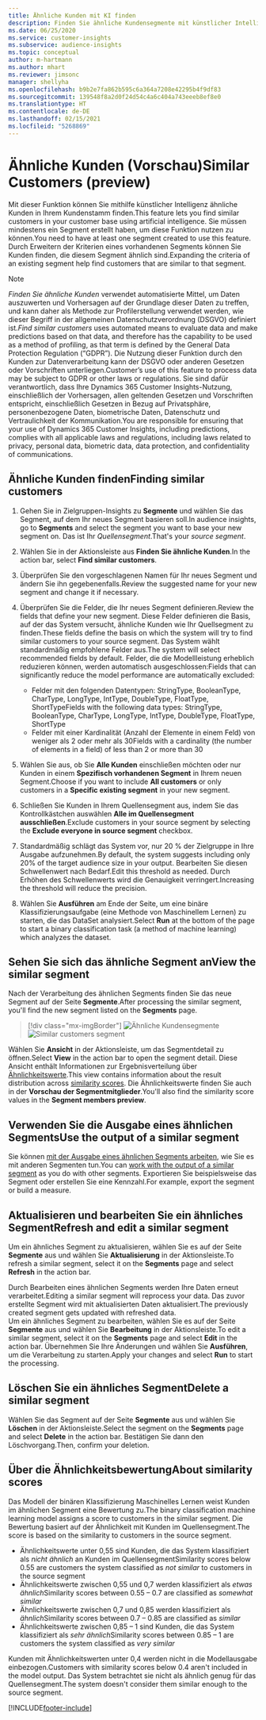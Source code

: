 ```yaml
---
title: Ähnliche Kunden mit KI finden
description: Finden Sie ähnliche Kundensegmente mit künstlicher Intelligenz.
ms.date: 06/25/2020
ms.service: customer-insights
ms.subservice: audience-insights
ms.topic: conceptual
author: m-hartmann
ms.author: mhart
ms.reviewer: jimsonc
manager: shellyha
ms.openlocfilehash: b9b2e7fa862b595c6a364a7208e42295b4f9df83
ms.sourcegitcommit: 139548f8a2d0f24d54c4a6c404a743eeeb8ef8e0
ms.translationtype: HT
ms.contentlocale: de-DE
ms.lasthandoff: 02/15/2021
ms.locfileid: "5268869"
---
```

# <a name="similar-customers-preview"></a><span data-ttu-id="1a091-103">Ähnliche Kunden (Vorschau)</span><span class="sxs-lookup"><span data-stu-id="1a091-103">Similar Customers (preview)</span></span>

<span data-ttu-id="1a091-104">Mit dieser Funktion können Sie mithilfe künstlicher Intelligenz ähnliche Kunden in Ihrem Kundenstamm finden.</span><span class="sxs-lookup"><span data-stu-id="1a091-104">This feature lets you find similar customers in your customer base using artificial intelligence.</span></span> <span data-ttu-id="1a091-105">Sie müssen mindestens ein Segment erstellt haben, um diese Funktion nutzen zu können.</span><span class="sxs-lookup"><span data-stu-id="1a091-105">You need to have at least one segment created to use this feature.</span></span> <span data-ttu-id="1a091-106">Durch Erweitern der Kriterien eines vorhandenen Segments können Sie Kunden finden, die diesem Segment ähnlich sind.</span><span class="sxs-lookup"><span data-stu-id="1a091-106">Expanding the criteria of an existing segment help find customers that are similar to that segment.</span></span>

> [!NOTE]
> <span data-ttu-id="1a091-107">*Finden Sie ähnliche Kunden* verwendet automatisierte Mittel, um Daten auszuwerten und Vorhersagen auf der Grundlage dieser Daten zu treffen, und kann daher als Methode zur Profilerstellung verwendet werden, wie dieser Begriff in der allgemeinen Datenschutzverordnung (DSGVO) definiert ist.</span><span class="sxs-lookup"><span data-stu-id="1a091-107">*Find similar customers* uses automated means to evaluate data and make predictions based on that data, and therefore has the capability to be used as a method of profiling, as that term is defined by the General Data Protection Regulation (“GDPR”).</span></span> <span data-ttu-id="1a091-108">Die Nutzung dieser Funktion durch den Kunden zur Datenverarbeitung kann der DSGVO oder anderen Gesetzen oder Vorschriften unterliegen.</span><span class="sxs-lookup"><span data-stu-id="1a091-108">Customer’s use of this feature to process data may be subject to GDPR or other laws or regulations.</span></span> <span data-ttu-id="1a091-109">Sie sind dafür verantwortlich, dass Ihre Dynamics 365 Customer Insights-Nutzung, einschließlich der Vorhersagen, allen geltenden Gesetzen und Vorschriften entspricht, einschließlich Gesetzen in Bezug auf Privatsphäre, personenbezogene Daten, biometrische Daten, Datenschutz und Vertraulichkeit der Kommunikation.</span><span class="sxs-lookup"><span data-stu-id="1a091-109">You are responsible for ensuring that your use of Dynamics 365 Customer Insights, including predictions, complies with all applicable laws and regulations, including laws related to privacy, personal data, biometric data, data protection, and confidentiality of communications.</span></span>

## <a name="finding-similar-customers"></a><span data-ttu-id="1a091-110">Ähnliche Kunden finden</span><span class="sxs-lookup"><span data-stu-id="1a091-110">Finding similar customers</span></span>

1. <span data-ttu-id="1a091-111">Gehen Sie in Zielgruppen-Insights zu **Segmente** und wählen Sie das Segment, auf dem Ihr neues Segment basieren soll.</span><span class="sxs-lookup"><span data-stu-id="1a091-111">In audience insights, go to **Segments** and select the segment you want to base your new segment on.</span></span> <span data-ttu-id="1a091-112">Das ist Ihr *Quellensegment*.</span><span class="sxs-lookup"><span data-stu-id="1a091-112">That's your *source segment*.</span></span>

1. <span data-ttu-id="1a091-113">Wählen Sie in der Aktionsleiste aus **Finden Sie ähnliche Kunden**.</span><span class="sxs-lookup"><span data-stu-id="1a091-113">In the action bar, select **Find similar customers**.</span></span>

1. <span data-ttu-id="1a091-114">Überprüfen Sie den vorgeschlagenen Namen für Ihr neues Segment und ändern Sie ihn gegebenenfalls.</span><span class="sxs-lookup"><span data-stu-id="1a091-114">Review the suggested name for your new segment and change it if necessary.</span></span>

1. <span data-ttu-id="1a091-115">Überprüfen Sie die Felder, die Ihr neues Segment definieren.</span><span class="sxs-lookup"><span data-stu-id="1a091-115">Review the fields that define your new segment.</span></span> <span data-ttu-id="1a091-116">Diese Felder definieren die Basis, auf der das System versucht, ähnliche Kunden wie Ihr Quellsegment zu finden.</span><span class="sxs-lookup"><span data-stu-id="1a091-116">These fields define the basis on which the system will try to find similar customers to your source segment.</span></span> <span data-ttu-id="1a091-117">Das System wählt standardmäßig empfohlene Felder aus.</span><span class="sxs-lookup"><span data-stu-id="1a091-117">The system will select recommended fields by default.</span></span>
  <span data-ttu-id="1a091-118">Felder, die die Modellleistung erheblich reduzieren können, werden automatisch ausgeschlossen:</span><span class="sxs-lookup"><span data-stu-id="1a091-118">Fields that can significantly reduce the model performance are automatically excluded:</span></span>
  
   - <span data-ttu-id="1a091-119">Felder mit den folgenden Datentypen: StringType, BooleanType, CharType, LongType, IntType, DoubleType, FloatType, ShortType</span><span class="sxs-lookup"><span data-stu-id="1a091-119">Fields with the following data types: StringType, BooleanType, CharType, LongType, IntType, DoubleType, FloatType, ShortType</span></span>
   - <span data-ttu-id="1a091-120">Felder mit einer Kardinalität (Anzahl der Elemente in einem Feld) von weniger als 2 oder mehr als 30</span><span class="sxs-lookup"><span data-stu-id="1a091-120">Fields with a cardinality (the number of elements in a field) of less than 2 or more than 30</span></span>

1. <span data-ttu-id="1a091-121">Wählen Sie aus, ob Sie **Alle Kunden** einschließen möchten oder nur Kunden in einem **Spezifisch vorhandenen Segment** in Ihrem neuen Segment.</span><span class="sxs-lookup"><span data-stu-id="1a091-121">Choose if you want to include **All customers** or only customers in a **Specific existing segment** in your new segment.</span></span>

1. <span data-ttu-id="1a091-122">Schließen Sie Kunden in Ihrem Quellensegment aus, indem Sie das Kontrollkästchen auswählen **Alle im Quellensegment ausschließen**.</span><span class="sxs-lookup"><span data-stu-id="1a091-122">Exclude customers in your source segment by selecting the **Exclude everyone in source segment** checkbox.</span></span>

1. <span data-ttu-id="1a091-123">Standardmäßig schlägt das System vor, nur 20 % der Zielgruppe in Ihre Ausgabe aufzunehmen.</span><span class="sxs-lookup"><span data-stu-id="1a091-123">By default, the system suggests including only 20% of the target audience size in your output.</span></span> <span data-ttu-id="1a091-124">Bearbeiten Sie diesen Schwellenwert nach Bedarf.</span><span class="sxs-lookup"><span data-stu-id="1a091-124">Edit this threshold as needed.</span></span> <span data-ttu-id="1a091-125">Durch Erhöhen des Schwellenwerts wird die Genauigkeit verringert.</span><span class="sxs-lookup"><span data-stu-id="1a091-125">Increasing the threshold will reduce the precision.</span></span>

1. <span data-ttu-id="1a091-126">Wählen Sie **Ausführen** am Ende der Seite, um eine binäre Klassifizierungsaufgabe (eine Methode von Maschinellem Lernen) zu starten, die das DataSet analysiert.</span><span class="sxs-lookup"><span data-stu-id="1a091-126">Select **Run** at the bottom of the page to start a binary classification task (a method of machine learning) which analyzes the dataset.</span></span>

## <a name="view-the-similar-segment"></a><span data-ttu-id="1a091-127">Sehen Sie sich das ähnliche Segment an</span><span class="sxs-lookup"><span data-stu-id="1a091-127">View the similar segment</span></span>

<span data-ttu-id="1a091-128">Nach der Verarbeitung des ähnlichen Segments finden Sie das neue Segment auf der Seite **Segmente**.</span><span class="sxs-lookup"><span data-stu-id="1a091-128">After processing the similar segment, you'll find the new segment listed on the **Segments** page.</span></span>

> [!div class="mx-imgBorder"]
> <span data-ttu-id="1a091-129">![Ähnliche Kundensegmente](media/expanded-segment.png "Ähnliche Kundensegmente")</span><span class="sxs-lookup"><span data-stu-id="1a091-129">![Similar customers segment](media/expanded-segment.png "Similar customers segment")</span></span>

<span data-ttu-id="1a091-130">Wählen Sie **Ansicht** in der Aktionsleiste, um das Segmentdetail zu öffnen.</span><span class="sxs-lookup"><span data-stu-id="1a091-130">Select **View** in the action bar to open the segment detail.</span></span> <span data-ttu-id="1a091-131">Diese Ansicht enthält Informationen zur Ergebnisverteilung über [Ähnlichkeitswerte](#about-similarity-scores).</span><span class="sxs-lookup"><span data-stu-id="1a091-131">This view contains information about the result distribution across [similarity scores](#about-similarity-scores).</span></span> <span data-ttu-id="1a091-132">Die Ähnlichkeitswerte finden Sie auch in der **Vorschau der Segmentmitglieder**.</span><span class="sxs-lookup"><span data-stu-id="1a091-132">You'll also find the similarity score values in the **Segment members preview**.</span></span>

## <a name="use-the-output-of-a-similar-segment"></a><span data-ttu-id="1a091-133">Verwenden Sie die Ausgabe eines ähnlichen Segments</span><span class="sxs-lookup"><span data-stu-id="1a091-133">Use the output of a similar segment</span></span>

<span data-ttu-id="1a091-134">Sie können [mit der Ausgabe eines ähnlichen Segments arbeiten](segments.md), wie Sie es mit anderen Segmenten tun.</span><span class="sxs-lookup"><span data-stu-id="1a091-134">You can [work with the output of a similar segment](segments.md) as you do with other segments.</span></span> <span data-ttu-id="1a091-135">Exportieren Sie beispielsweise das Segment oder erstellen Sie eine Kennzahl.</span><span class="sxs-lookup"><span data-stu-id="1a091-135">For example, export the segment or build a measure.</span></span>

## <a name="refresh-and-edit-a-similar-segment"></a><span data-ttu-id="1a091-136">Aktualisieren und bearbeiten Sie ein ähnliches Segment</span><span class="sxs-lookup"><span data-stu-id="1a091-136">Refresh and edit a similar segment</span></span>

<span data-ttu-id="1a091-137">Um ein ähnliches Segment zu aktualisieren, wählen Sie es auf der Seite **Segmente** aus und wählen Sie **Aktualisierung** in der Aktionsleiste.</span><span class="sxs-lookup"><span data-stu-id="1a091-137">To refresh a similar segment, select it on the **Segments** page and select **Refresh** in the action bar.</span></span>

<span data-ttu-id="1a091-138">Durch Bearbeiten eines ähnlichen Segments werden Ihre Daten erneut verarbeitet.</span><span class="sxs-lookup"><span data-stu-id="1a091-138">Editing a similar segment will reprocess your data.</span></span> <span data-ttu-id="1a091-139">Das zuvor erstellte Segment wird mit aktualisierten Daten aktualisiert.</span><span class="sxs-lookup"><span data-stu-id="1a091-139">The previously created segment gets updated with refreshed data.</span></span>    
<span data-ttu-id="1a091-140">Um ein ähnliches Segment zu bearbeiten, wählen Sie es auf der Seite **Segmente** aus und wählen Sie **Bearbeitung** in der Aktionsleiste.</span><span class="sxs-lookup"><span data-stu-id="1a091-140">To edit a similar segment, select it on the **Segments** page and select **Edit** in the action bar.</span></span> <span data-ttu-id="1a091-141">Übernehmen Sie Ihre Änderungen und wählen Sie **Ausführen**, um die Verarbeitung zu starten.</span><span class="sxs-lookup"><span data-stu-id="1a091-141">Apply your changes and select **Run** to start the processing.</span></span>

## <a name="delete-a-similar-segment"></a><span data-ttu-id="1a091-142">Löschen Sie ein ähnliches Segment</span><span class="sxs-lookup"><span data-stu-id="1a091-142">Delete a similar segment</span></span>

<span data-ttu-id="1a091-143">Wählen Sie das Segment auf der Seite **Segmente** aus und wählen Sie **Löschen** in der Aktionsleiste.</span><span class="sxs-lookup"><span data-stu-id="1a091-143">Select the segment on the **Segments** page and select **Delete** in the action bar.</span></span> <span data-ttu-id="1a091-144">Bestätigen Sie dann den Löschvorgang.</span><span class="sxs-lookup"><span data-stu-id="1a091-144">Then, confirm your deletion.</span></span>

## <a name="about-similarity-scores"></a><span data-ttu-id="1a091-145">Über die Ähnlichkeitsbewertung</span><span class="sxs-lookup"><span data-stu-id="1a091-145">About similarity scores</span></span>

<span data-ttu-id="1a091-146">Das Modell der binären Klassifizierung Maschinelles Lernen weist Kunden im ähnlichen Segment eine Bewertung zu.</span><span class="sxs-lookup"><span data-stu-id="1a091-146">The binary classification machine learning model assigns a score to customers in the similar segment.</span></span> <span data-ttu-id="1a091-147">Die Bewertung basiert auf der Ähnlichkeit mit Kunden im Quellensegment.</span><span class="sxs-lookup"><span data-stu-id="1a091-147">The score is based on the similarity to customers in the source segment.</span></span>

- <span data-ttu-id="1a091-148">Ähnlichkeitswerte unter 0,55 sind Kunden, die das System klassifiziert als *nicht ähnlich* an Kunden im Quellensegment</span><span class="sxs-lookup"><span data-stu-id="1a091-148">Similarity scores below 0.55 are customers the system classified as *not similar* to customers in the source segment</span></span>
- <span data-ttu-id="1a091-149">Ähnlichkeitswerte zwischen 0,55 und 0,7 werden klassifiziert als *etwas ähnlich*</span><span class="sxs-lookup"><span data-stu-id="1a091-149">Similarity scores between 0.55 – 0.7 are classified as *somewhat similar*</span></span>
- <span data-ttu-id="1a091-150">Ähnlichkeitswerte zwischen 0,7 und 0,85 werden klassifiziert als *ähnlich*</span><span class="sxs-lookup"><span data-stu-id="1a091-150">Similarity scores between 0.7 – 0.85 are classified as *similar*</span></span>
- <span data-ttu-id="1a091-151">Ähnlichkeitswerte zwischen 0,85 – 1 sind Kunden, die das System klassifiziert als *sehr ähnlich*</span><span class="sxs-lookup"><span data-stu-id="1a091-151">Similarity scores between 0.85 – 1 are customers the system classified as *very similar*</span></span>

<span data-ttu-id="1a091-152">Kunden mit Ähnlichkeitswerten unter 0,4 werden nicht in die Modellausgabe einbezogen.</span><span class="sxs-lookup"><span data-stu-id="1a091-152">Customers with similarity scores below 0.4 aren't included in the model output.</span></span> <span data-ttu-id="1a091-153">Das System betrachtet sie nicht als ähnlich genug für das Quellensegment.</span><span class="sxs-lookup"><span data-stu-id="1a091-153">The system doesn't consider them similar enough to the source segment.</span></span>


[!INCLUDE[footer-include](../includes/footer-banner.md)]